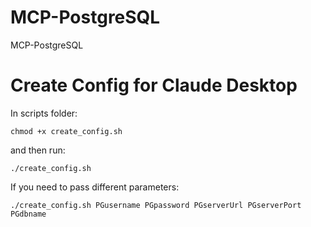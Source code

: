 # MCP-PostgreSQL
MCP-PostgreSQL


# Create Config for Claude Desktop

In scripts folder:

`chmod +x create_config.sh`

and then run: 

`./create_config.sh`


If you need to pass different parameters:

`./create_config.sh PGusername PGpassword PGserverUrl PGserverPort PGdbname`